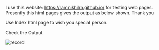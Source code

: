 I use this website: https://ramnikhilrn.github.io/ for testing web pages. Presently this html pages gives the output as below shown.
Thank you                                                  


Use Index html page to wish you special person.

Check the Output.

![record](https://user-images.githubusercontent.com/24291500/113257646-8799be80-92e8-11eb-9133-b95a11408482.gif)
